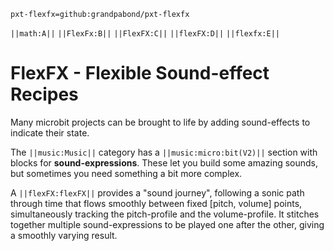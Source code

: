 ```package
pxt-flexfx=github:grandpabond/pxt-flexfx
```
``||math:A||``
``||FlexFx:B||``
``||FlexFX:C||``
``||flexFX:D||``
``||flexfx:E||``

# FlexFX - Flexible Sound-effect Recipes
Many microbit projects can be brought to life by adding sound-effects to indicate their state.

The ``||music:Music||`` category has a ``||music:micro:bit(V2)||`` section with blocks for **sound-expressions**. 
These let you build some amazing sounds, but sometimes you need something a bit more complex.

A ``||flexFX:flexFX||`` provides a "sound journey", following a sonic path through time that 
flows smoothly between fixed [pitch, volume] points, simultaneously tracking the pitch-profile 
and the volume-profile. It stitches together multiple sound-expressions to be played one after the 
other, giving a smoothly varying result. 


